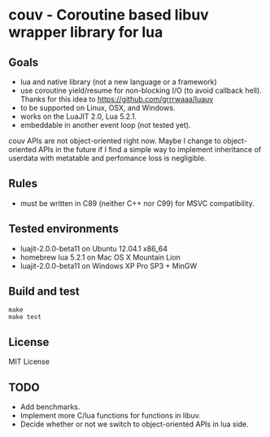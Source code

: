# couv - Coroutine based libuv wrapper library for lua

## Goals
* lua and native library (not a new language or a framework)
* use coroutine yield/resume for non-blocking I/O (to avoid callback hell).
  Thanks for this idea to https://github.com/grrrwaaa/luauv
* to be supported on Linux, OSX, and Windows.
* works on the LuaJIT 2.0, Lua 5.2.1.
* embeddable in another event loop (not tested yet).

couv APIs are not object-oriented right now. Maybe I change to object-oriented APIs in the future if I find a simple way to implement inheritance of userdata with metatable and perfomance loss is negligible.

## Rules
* must be written in C89 (neither C++ nor C99) for MSVC compatibility.

## Tested environments
* luajit-2.0.0-beta11 on Ubuntu 12.04.1 x86_64
* homebrew lua 5.2.1 on Mac OS X Mountain Lion
* luajit-2.0.0-beta11 on Windows XP Pro SP3 + MinGW

## Build and test

```
make
make test
```

## License
MIT License

## TODO
* Add benchmarks.
* Implement more C/lua functions for functions in libuv.
* Decide whether or not we switch to object-oriented APIs in lua side.
